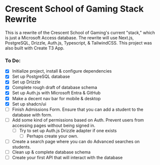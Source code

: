 # Crescent School of Gaming Stack Rewrite

This is a rewrite of the Crescent School of Gaming's current "stack," which is just a Microsoft Access database.
The rewrite will use Next.js, PostgreSQL, Drizzle, Auth.js, Typescript, & TailwindCSS.
This project was also built with Create T3 App.

### To Do:

- [x] Initialize project, install & configure dependencies
- [x] Set up PostgreSQL database
- [x] Set up Drizzle
- [x] Complete rough draft of database schema
- [x] Set up Auth.js with Microsoft Entra & GitHub
- [x] Make a decent nav bar for mobile & desktop
- [x] Set up shadcn/ui
- [ ] Finish Admissions Form. Ensure that you can add a student to the database with form.
- [ ] Add some kind of permissions based on Auth. Prevent users from accessing pages without being signed in.
    - [ ] Try to set up Auth.js Drizzle adapter if one exists
        - [ ] Perhaps create your own.
- [ ] Create a search page where you can do Advanced searches on students.
- [ ] Clean up & complete database schema
- [ ] Create your first API that will interact with the database
